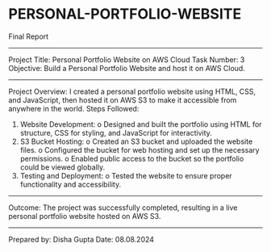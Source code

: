 # PERSONAL-PORTFOLIO-WEBSITE

Final Report
________________________________________
Project Title: Personal Portfolio Website on AWS Cloud
Task Number: 3
Objective: Build a Personal Portfolio Website and host it on AWS Cloud.
________________________________________
Project Overview:
I created a personal portfolio website using HTML, CSS, and JavaScript, then hosted it on AWS S3 to make it accessible from anywhere in the world.
Steps Followed:
1.	Website Development:
o	Designed and built the portfolio using HTML for structure, CSS for styling, and JavaScript for interactivity.
2.	S3 Bucket Hosting:
o	Created an S3 bucket and uploaded the website files.
o	Configured the bucket for web hosting and set up the necessary permissions.
o	Enabled public access to the bucket so the portfolio could be viewed globally.
3.	Testing and Deployment:
o	Tested the website to ensure proper functionality and accessibility.
________________________________________
Outcome: The project was successfully completed, resulting in a live personal portfolio website hosted on AWS S3.
________________________________________
Prepared by: Disha Gupta
Date: 08.08.2024


